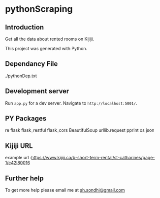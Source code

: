 # pythonScraping

## Introduction
Get all the data about rented rooms on Kijiji.

This project was generated with Python.

## Dependancy File
./pythonDep.txt

## Development server

Run `app.py` for a dev server. Navigate to `http://localhost:5001/`.

## PY Packages 
 re
 flask 
 flask_restful 
 flask_cors 
 BeautifulSoup
 urllib.request
 pprint
 os
 json

## Kijiji URL
example url :https://www.kijiji.ca/b-short-term-rental/st-catharines/page-1/c42l80016

## Further help

To get more help please email me at sh.sondhi@gmail.com

